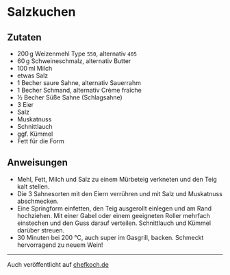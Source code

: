 # Salzkuchen

## Zutaten

* 200&#8239;g Weizenmehl Type `550`, alternativ `405`
* 60&#8239;g Schweineschmalz, alternativ Butter
* 100&#8239;ml Milch
* etwas Salz
* 1 Becher saure Sahne, alternativ Sauerrahm
* 1 Becher Schmand, alternativ Crème fraîche
* ½ Becher Süße Sahne (Schlagsahne)
* 3 Eier
* Salz
* Muskatnuss
* Schnittlauch
* ggf. Kümmel
* Fett für die Form


## Anweisungen

* Mehl, Fett, Milch und Salz zu einem Mürbeteig verkneten und den Teig kalt stellen.
* Die 3 Sahnesorten mit den Eiern verrühren und mit Salz und Muskatnuss abschmecken.
* Eine Springform einfetten, den Teig ausgerollt einlegen und am Rand hochziehen. Mit einer Gabel oder einem geeigneten Roller mehrfach einstechen und den Guss darauf verteilen. Schnittlauch und Kümmel darüber streuen.
* 30 Minuten bei 200 °C, auch super im Gasgrill, backen. Schmeckt hervorragend zu neuem Wein!

----
Auch veröffentlicht auf [chefkoch.de](https://www.chefkoch.de/rezepte/2929701445281222/Korber-Salzkuchen.html)